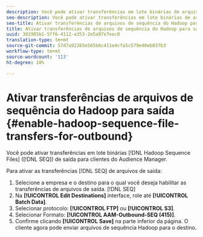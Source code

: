 ```yaml
---
description: Você pode ativar transferências em lote binárias de arquivos de sequência Hadoop (SEQ) para clientes do Audience Manager.
seo-description: Você pode ativar transferências em lote binárias de arquivos de sequência Hadoop (SEQ) para clientes do Audience Manager.
seo-title: Ativar transferências de arquivos de sequência do Hadoop para saída
title: Ativar transferências de arquivos de sequência do Hadoop para saída
uuid: 301985b1-5ff6-4112-a353-2e5a97e7eec0
translation-type: tm+mt
source-git-commit: 57d7a92265e565b6c411e4cfa5c579e40eb837b3
workflow-type: tm+mt
source-wordcount: '113'
ht-degree: 18%

---
```



# Ativar transferências de arquivos de sequência do Hadoop para saída {#enable-hadoop-sequence-file-transfers-for-outbound}

Você pode ativar transferências em lote binárias [!DNL Hadoop Sequence Files] ([!DNL SEQ]) de saída para clientes do Audience Manager.

<!-- REMOVED FROM PUBLIC DOCS: The advantages of using [!DNL Hadoop SEQ] files are listed in the [public documentation](https://marketing.adobe.com/resources/help/en_US/aam/outbound-seq-files.html). -->

Para ativar as transferências [!DNL SEQ] de arquivos de saída:

1. Selecione a empresa e o destino para o qual você deseja habilitar as transferências de arquivos de saída. [!DNL SEQ]
1. Na **[!UICONTROL Edit Destinations]** interface, role até **[!UICONTROL Batch Data]**.
1. Selecionar protocolo: **[!UICONTROL FTP]** ou **[!UICONTROL S3]**.
1. Selecionar Formato: **[!UICONTROL AAM-Outbound-SEQ (415)]**.
1. Confirme clicando **[!UICONTROL Save]** na parte inferior da página. O cliente agora pode enviar arquivos de sequência Hadoop para o destino.